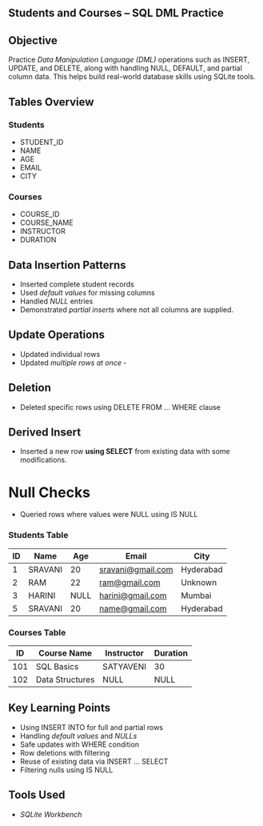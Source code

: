 ## Students and Courses – SQL DML Practice

## Objective

Practice *Data Manipulation Language (DML)* operations such as INSERT, UPDATE, and DELETE, along with handling NULL, DEFAULT, and partial column data. This helps build real-world database skills using SQLite tools.

##  Tables Overview

### Students

* STUDENT_ID
* NAME
* AGE
* EMAIL
* CITY

### Courses

* COURSE_ID
* COURSE_NAME
* INSTRUCTOR
* DURATION 


## Data Insertion Patterns

* Inserted complete student records 
* Used *default values* for missing columns 
* Handled *NULL* entries 
* Demonstrated *partial inserts* where not all columns are supplied.

## Update Operations

* Updated individual rows 
* Updated *multiple rows at once* -

## Deletion

* Deleted specific rows using DELETE FROM ... WHERE clause

## Derived Insert

* Inserted a new row **using SELECT** from existing data with some modifications.

# Null Checks

* Queried rows where values were NULL using IS NULL 



### Students Table

| ID | Name    | Age  | Email                                         | City      |
| -- | ------- | ---- | --------------------------------------------- | --------- |
| 1  | SRAVANI | 20   | sravani@gmail.com                             | Hyderabad |
| 2  | RAM     | 22   | ram@gmail.com                                 | Unknown   |
| 3  | HARINI  | NULL | harini@gmail.com                              | Mumbai    |
| 5  | SRAVANI | 20   | name@gmail.com                                | Hyderabad |

### Courses Table

| ID  | Course Name     | Instructor | Duration |
| --- | --------------- | ---------- | -------- |
| 101 | SQL Basics      | SATYAVENI  | 30       |
| 102 | Data Structures | NULL       | NULL     |

## Key Learning Points

* Using INSERT INTO for full and partial rows
* Handling *default values* and *NULLs*
* Safe updates with WHERE condition
* Row deletions with filtering
* Reuse of existing data via INSERT ... SELECT
* Filtering nulls using IS NULL


## Tools Used

* *SQLite Workbench*

